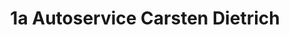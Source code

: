---
title: "1a Autoservice Carsten Dietrich"
url: /gevelsberg/1a-autoservice-carsten-dietrich/
shop: Autowerkstatt
---